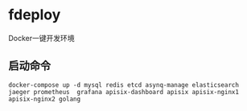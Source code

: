 # fdeploy 

Docker一键开发环境

## 启动命令
```shell
docker-compose up -d mysql redis etcd asynq-manage elasticsearch jaeger prometheus  grafana apisix-dashboard apisix apisix-nginx1 apisix-nginx2 golang
```